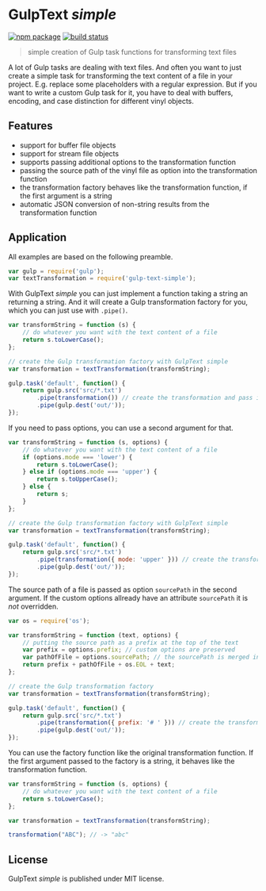 GulpText _simple_
=================

[![npm package][npm-img]][npm-url]
[![build status][travis-img]][travis-url]

> simple creation of Gulp task functions for transforming text files

A lot of Gulp tasks are dealing with text files.
And often you want to just create a simple task for transforming the text content of a file in your project.
E.g. replace some placeholders with a regular expression.
But if you want to write a custom Gulp task for it, you have to deal with buffers, encoding, and case distinction for different vinyl objects.

Features
--------

* support for buffer file objects
* support for stream file objects
* supports passing additional options to the transformation function
* passing the source path of the vinyl file as option into the transformation function
* the transformation factory behaves like the transformation function,
  if the first argument is a string
* automatic JSON conversion of non-string results from the transformation function 

Application
-----------

All examples are based on the following preamble.

~~~ js
var gulp = require('gulp');
var textTransformation = require('gulp-text-simple');
~~~

With GulpText _simple_ you can just implement a function taking a string an returning a string. And it will create a Gulp transformation factory for you, which you can just use with `.pipe()`.

~~~ js
var transformString = function (s) {
    // do whatever you want with the text content of a file
    return s.toLowerCase();
};

// create the Gulp transformation factory with GulpText simple
var transformation = textTransformation(transformString);

gulp.task('default', function() {
    return gulp.src('src/*.txt')
        .pipe(transformation()) // create the transformation and pass it to Gulp
        .pipe(gulp.dest('out/'));
});
~~~

If you need to pass options, you can use a second argument for that.

~~~ js
var transformString = function (s, options) {
    // do whatever you want with the text content of a file
    if (options.mode === 'lower') {
        return s.toLowerCase();
    } else if (options.mode === 'upper') {
        return s.toUpperCase();
    } else {
        return s;
    }
};

// create the Gulp transformation factory with GulpText simple
var transformation = textTransformation(transformString);

gulp.task('default', function() {
    return gulp.src('src/*.txt')
        .pipe(transformation({ mode: 'upper' })) // create the transformation and pass it to Gulp
        .pipe(gulp.dest('out/'));
});
~~~

The source path of a file is passed as option `sourcePath` in the second argument.
If the custom options allready have an attribute `sourcePath` it is _not_ overridden.

~~~ js
var os = require('os');

var transformString = function (text, options) {
    // putting the source path as a prefix at the top of the text
    var prefix = options.prefix; // custom options are preserved
    var pathOfFile = options.sourcePath; // the sourcePath is merged into the custom options
    return prefix + pathOfFile + os.EOL + text;
};

// create the Gulp transformation factory
var transformation = textTransformation(transformString);

gulp.task('default', function() {
    return gulp.src('src/*.txt')
        .pipe(transformation({ prefix: '# ' })) // create the transformation and pass it to Gulp
        .pipe(gulp.dest('out/'));
});
~~~

You can use the factory function like the original transformation function.
If the first argument passed to the factory is a string, it behaves like the
transformation function.

~~~ js
var transformString = function (s, options) {
    // do whatever you want with the text content of a file
    return s.toLowerCase();
};

var transformation = textTransformation(transformString);

transformation("ABC"); // -> "abc"
~~~

License
-------

GulpText _simple_ is published under MIT license.

[npm-url]: https://www.npmjs.com/package/gulp-text-simple
[npm-img]: https://img.shields.io/npm/v/gulp-text-simple.svg
[travis-img]: https://img.shields.io/travis/mastersign/gulp-text-simple/master.svg
[travis-url]: https://travis-ci.org/mastersign/gulp-text-simple
